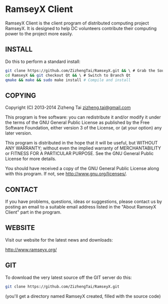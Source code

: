 RamseyX Client
====
RamseyX Client is the client program of distributed computing project RamseyX. 
It is designed to help DC volunteers contribute their computing power to the project more easily.

INSTALL
----
Do this to perform a standard install:
```Bash
git clone https://github.com/ZizhengTai/RamseyX.git && \ # Grab the Source
cd RamseyX && git checkout Qt && \ # Switch to Branch Qt
qmake && make && sudo make install # Compile and install 
```

COPYING
----
Copyright (C) 2013-2014 Zizheng Tai <zizheng.tai@gmail.com>

This program is free software: you can redistribute it and/or modify
it under the terms of the GNU General Public License as published by
the Free Software Foundation, either version 3 of the License, or
(at your option) any later version.

This program is distributed in the hope that it will be useful,
but WITHOUT ANY WARRANTY; without even the implied warranty of
MERCHANTABILITY or FITNESS FOR A PARTICULAR PURPOSE.  See the
GNU General Public License for more details.

You should have received a copy of the GNU General Public License along with this program.
If not, see <http://www.gnu.org/licenses/>.

CONTACT
----
If you have problems, questions, ideas or suggestions,
please contact us by posting an email to a suitable email address listed
in the "About RamseyX Client" part in the program.

WEBSITE
----
Visit our website for the latest news and downloads:

<http://www.ramseyx.org/>

GIT
----
To download the very latest source off the GIT server do this:
```Bash
git clone https://github.com/ZizhengTai/RamseyX.git
```
(you'll get a directory named RamseyX created, filled with the source code)
